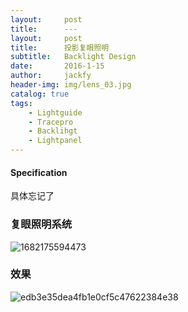 ```yaml
---
layout:     post
title:      ---
layout:     post
title:      投影复眼照明
subtitle:   Backlight Design
date:       2016-1-15
author:     jackfy
header-img: img/lens_03.jpg
catalog: true
tags:
    - Lightguide
    - Tracepro
    - Backlihgt
    - Lightpanel
---
```

####  Specification

具体忘记了

### 复眼照明系统

![1682175594473](https://user-images.githubusercontent.com/131378528/233792285-a3f80157-43a6-49b6-b8d1-662f3f7921e7.png)



### 效果

![edb3e35dea4fb1e0cf5c47622384e38](https://user-images.githubusercontent.com/131378528/233792341-0231760e-16ba-4e80-bc24-aaba2e82fa6a.png)

